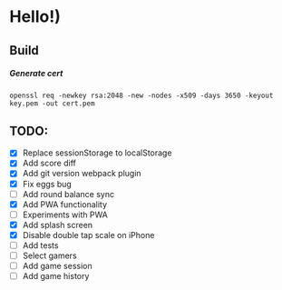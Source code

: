 # Hello!)

## Build

##### Generate cert
```openssl req -newkey rsa:2048 -new -nodes -x509 -days 3650 -keyout key.pem -out cert.pem```

## TODO:
- [x] Replace sessionStorage to localStorage
- [x] Add score diff
- [x] Add git version webpack plugin
- [x] Fix eggs bug
- [ ] Add round balance sync
- [x] Add PWA functionality
- [ ] Experiments with PWA
- [x] Add splash screen
- [x] Disable double tap scale on iPhone
- [ ] Add tests
- [ ] Select gamers
- [ ] Add game session
- [ ] Add game history
